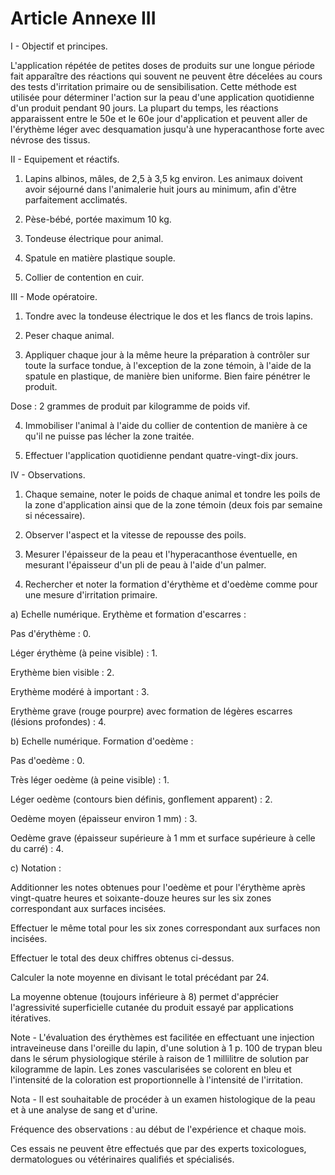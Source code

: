 # Article Annexe III

I - Objectif et principes.

L'application répétée de petites doses de produits sur une longue période fait apparaître des réactions qui souvent ne peuvent être décelées au cours des tests d'irritation primaire ou de sensibilisation. Cette méthode est utilisée pour déterminer l'action sur la peau d'une application quotidienne d'un produit pendant 90 jours. La plupart du temps, les réactions apparaissent entre le 50e et le 60e jour d'application et peuvent aller de l'érythème léger avec desquamation jusqu'à une hyperacanthose forte avec névrose des tissus.

II - Equipement et réactifs.

1. Lapins albinos, mâles, de 2,5 à 3,5 kg environ. Les animaux doivent avoir séjourné dans l'animalerie huit jours au minimum, afin d'être parfaitement acclimatés.

2. Pèse-bébé, portée maximum 10 kg.

3. Tondeuse électrique pour animal.

4. Spatule en matière plastique souple.

5. Collier de contention en cuir.

III - Mode opératoire.

1. Tondre avec la tondeuse électrique le dos et les flancs de trois lapins.

2. Peser chaque animal.

3. Appliquer chaque jour à la même heure la préparation à contrôler sur toute la surface tondue, à l'exception de la zone témoin, à l'aide de la spatule en plastique, de manière bien uniforme. Bien faire pénétrer le produit.

Dose : 2 grammes de produit par kilogramme de poids vif.

4. Immobiliser l'animal à l'aide du collier de contention de manière à ce qu'il ne puisse pas lécher la zone traitée.

5. Effectuer l'application quotidienne pendant quatre-vingt-dix jours.

IV - Observations.

1. Chaque semaine, noter le poids de chaque animal et tondre les poils de la zone d'application ainsi que de la zone témoin (deux fois par semaine si nécessaire).

2. Observer l'aspect et la vitesse de repousse des poils.

3. Mesurer l'épaisseur de la peau et l'hyperacanthose éventuelle, en mesurant l'épaisseur d'un pli de peau à l'aide d'un palmer.

4. Rechercher et noter la formation d'érythème et d'oedème comme pour une mesure d'irritation primaire.

a) Echelle numérique. Erythème et formation d'escarres :

Pas d'érythème : 0.

Léger érythème (à peine visible) : 1.

Erythème bien visible : 2.

Erythème modéré à important : 3.

Erythème grave (rouge pourpre) avec formation de légères escarres (lésions profondes) : 4.

b) Echelle numérique. Formation d'oedème :

Pas d'oedème : 0.

Très léger oedème (à peine visible) : 1.

Léger oedème (contours bien définis, gonflement apparent) : 2.

Oedème moyen (épaisseur environ 1 mm) : 3.

Oedème grave (épaisseur supérieure à 1 mm et surface supérieure à celle du carré) : 4.

c) Notation :

Additionner les notes obtenues pour l'oedème et pour l'érythème après vingt-quatre heures et soixante-douze heures sur les six zones correspondant aux surfaces incisées.

Effectuer le même total pour les six zones correspondant aux surfaces non incisées.

Effectuer le total des deux chiffres obtenus ci-dessus.

Calculer la note moyenne en divisant le total précédant par 24.

La moyenne obtenue (toujours inférieure à 8) permet d'apprécier l'agressivité superficielle cutanée du produit essayé par applications itératives.

Note - L'évaluation des érythèmes est facilitée en effectuant une injection intraveineuse dans l'oreille du lapin, d'une solution à 1 p. 100 de trypan bleu dans le sérum physiologique stérile à raison de 1 millilitre de solution par kilogramme de lapin. Les zones vascularisées se colorent en bleu et l'intensité de la coloration est proportionnelle à l'intensité de l'irritation.

Nota - Il est souhaitable de procéder à un examen histologique de la peau et à une analyse de sang et d'urine.

Fréquence des observations : au début de l'expérience et chaque mois.

Ces essais ne peuvent être effectués que par des experts toxicologues, dermatologues ou vétérinaires qualifiés et spécialisés.
